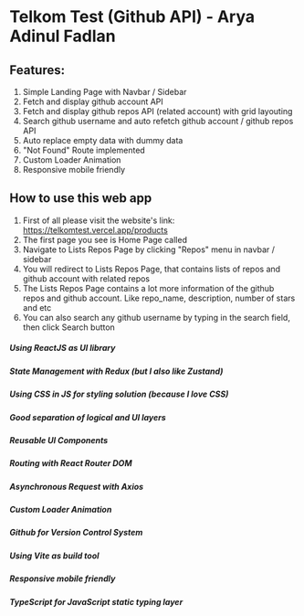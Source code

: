 # Telkom Test (Github API) - Arya Adinul Fadlan

## Features:
1. Simple Landing Page with Navbar / Sidebar
2. Fetch and display github account API
3. Fetch and display github repos API (related account) with grid layouting
4. Search github username and auto refetch github account / github repos API
5. Auto replace empty data with dummy data
6. "Not Found" Route implemented
7. Custom Loader Animation
8. Responsive mobile friendly

## How to use this web app
1. First of all please visit the website's link: https://telkomtest.vercel.app/products
2. The first page you see is Home Page called
3. Navigate to Lists Repos Page by clicking "Repos" menu in navbar / sidebar
4. You will redirect to Lists Repos Page, that contains lists of repos and github account with related repos
5. The Lists Repos Page contains a lot more information of the github repos and github account. Like repo_name, description, number of stars and etc
6. You can also search any github username by typing in the search field, then click Search button

##### Using ReactJS as UI library
##### State Management with Redux (but I also like Zustand)
##### Using CSS in JS for styling solution (because I love CSS)
##### Good separation of logical and UI layers
##### Reusable UI Components
##### Routing with React Router DOM
##### Asynchronous Request with Axios
##### Custom Loader Animation
##### Github for Version Control System
##### Using Vite as build tool
##### Responsive mobile friendly
##### TypeScript for JavaScript static typing layer